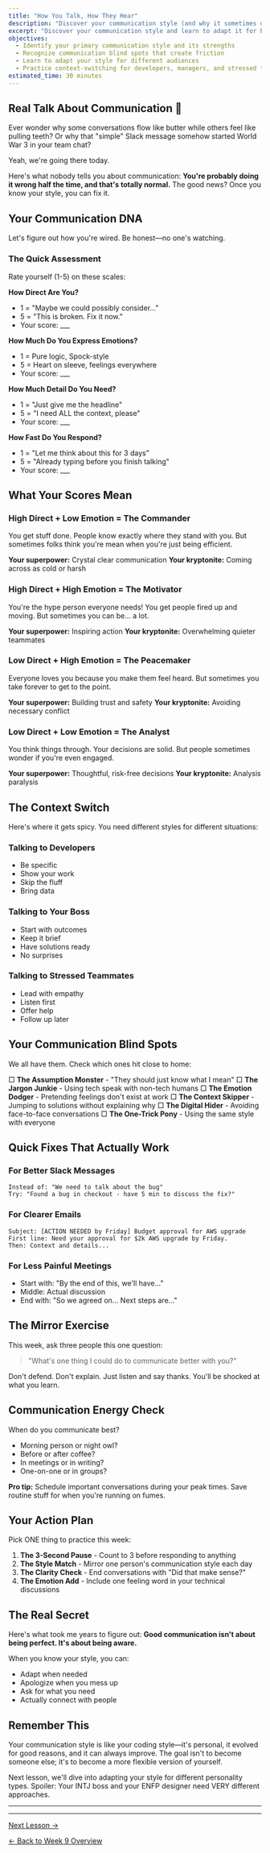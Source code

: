 ```yaml
---
title: "How You Talk, How They Hear"
description: "Discover your communication style (and why it sometimes doesn't work)"
excerpt: "Discover your communication style and learn to adapt it for better workplace connections and outcomes."
objectives:
  - Identify your primary communication style and its strengths
  - Recognize communication blind spots that create friction
  - Learn to adapt your style for different audiences
  - Practice context-switching for developers, managers, and stressed teammates
estimated_time: 30 minutes
---
```


## Real Talk About Communication 💬

Ever wonder why some conversations flow like butter while others feel like pulling teeth? Or why that "simple" Slack message somehow started World War 3 in your team chat?

Yeah, we're going there today.

Here's what nobody tells you about communication: **You're probably doing it wrong half the time, and that's totally normal.** The good news? Once you know your style, you can fix it.

## Your Communication DNA

Let's figure out how you're wired. Be honest—no one's watching.

### The Quick Assessment

Rate yourself (1-5) on these scales:

**How Direct Are You?**
- 1 = "Maybe we could possibly consider..." 
- 5 = "This is broken. Fix it now."
- Your score: ___

**How Much Do You Express Emotions?**
- 1 = Pure logic, Spock-style
- 5 = Heart on sleeve, feelings everywhere
- Your score: ___

**How Much Detail Do You Need?**
- 1 = "Just give me the headline"
- 5 = "I need ALL the context, please"
- Your score: ___

**How Fast Do You Respond?**
- 1 = "Let me think about this for 3 days"
- 5 = "Already typing before you finish talking"
- Your score: ___

## What Your Scores Mean

### High Direct + Low Emotion = The Commander
You get stuff done. People know exactly where they stand with you. But sometimes folks think you're mean when you're just being efficient. 

**Your superpower:** Crystal clear communication
**Your kryptonite:** Coming across as cold or harsh

### High Direct + High Emotion = The Motivator
You're the hype person everyone needs! You get people fired up and moving. But sometimes you can be... a lot.

**Your superpower:** Inspiring action
**Your kryptonite:** Overwhelming quieter teammates

### Low Direct + High Emotion = The Peacemaker
Everyone loves you because you make them feel heard. But sometimes you take forever to get to the point.

**Your superpower:** Building trust and safety
**Your kryptonite:** Avoiding necessary conflict

### Low Direct + Low Emotion = The Analyst
You think things through. Your decisions are solid. But people sometimes wonder if you're even engaged.

**Your superpower:** Thoughtful, risk-free decisions
**Your kryptonite:** Analysis paralysis

## The Context Switch

Here's where it gets spicy. You need different styles for different situations:

### Talking to Developers
- Be specific
- Show your work
- Skip the fluff
- Bring data

### Talking to Your Boss
- Start with outcomes
- Keep it brief
- Have solutions ready
- No surprises

### Talking to Stressed Teammates
- Lead with empathy
- Listen first
- Offer help
- Follow up later

## Your Communication Blind Spots

We all have them. Check which ones hit close to home:

□ **The Assumption Monster** - "They should just know what I mean"
□ **The Jargon Junkie** - Using tech speak with non-tech humans
□ **The Emotion Dodger** - Pretending feelings don't exist at work
□ **The Context Skipper** - Jumping to solutions without explaining why
□ **The Digital Hider** - Avoiding face-to-face conversations
□ **The One-Trick Pony** - Using the same style with everyone

## Quick Fixes That Actually Work

### For Better Slack Messages
```
Instead of: "We need to talk about the bug"
Try: "Found a bug in checkout - have 5 min to discuss the fix?"
```

### For Clearer Emails
```
Subject: [ACTION NEEDED by Friday] Budget approval for AWS upgrade
First line: Need your approval for $2k AWS upgrade by Friday.
Then: Context and details...
```

### For Less Painful Meetings
- Start with: "By the end of this, we'll have..."
- Middle: Actual discussion
- End with: "So we agreed on... Next steps are..."

## The Mirror Exercise

This week, ask three people this one question:

> "What's one thing I could do to communicate better with you?"

Don't defend. Don't explain. Just listen and say thanks. You'll be shocked at what you learn.

## Communication Energy Check

When do you communicate best?
- Morning person or night owl?
- Before or after coffee?
- In meetings or in writing?
- One-on-one or in groups?

**Pro tip:** Schedule important conversations during your peak times. Save routine stuff for when you're running on fumes.

## Your Action Plan

Pick ONE thing to practice this week:

1. **The 3-Second Pause** - Count to 3 before responding to anything
2. **The Style Match** - Mirror one person's communication style each day
3. **The Clarity Check** - End conversations with "Did that make sense?"
4. **The Emotion Add** - Include one feeling word in your technical discussions

## The Real Secret

Here's what took me years to figure out: **Good communication isn't about being perfect. It's about being aware.**

When you know your style, you can:
- Adapt when needed
- Apologize when you mess up
- Ask for what you need
- Actually connect with people

## Remember This

Your communication style is like your coding style—it's personal, it evolved for good reasons, and it can always improve. The goal isn't to become someone else; it's to become a more flexible version of yourself.

Next lesson, we'll dive into adapting your style for different personality types. Spoiler: Your INTJ boss and your ENFP designer need VERY different approaches.

---

---

[Next Lesson →](/journey/week-09/02-personality-adaptation/)

[← Back to Week 9 Overview](/journey/week-09/)